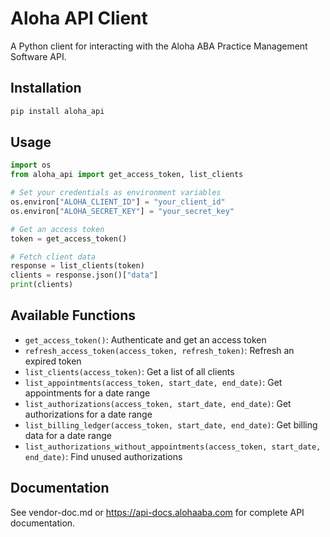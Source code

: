 # Aloha API Client

A Python client for interacting with the Aloha ABA Practice Management Software API.

## Installation

```bash
pip install aloha_api
```

## Usage

```python
import os
from aloha_api import get_access_token, list_clients

# Set your credentials as environment variables
os.environ["ALOHA_CLIENT_ID"] = "your_client_id"
os.environ["ALOHA_SECRET_KEY"] = "your_secret_key"

# Get an access token
token = get_access_token()

# Fetch client data
response = list_clients(token)
clients = response.json()["data"]
print(clients)
```

## Available Functions

- `get_access_token()`: Authenticate and get an access token
- `refresh_access_token(access_token, refresh_token)`: Refresh an expired token
- `list_clients(access_token)`: Get a list of all clients
- `list_appointments(access_token, start_date, end_date)`: Get appointments for a date range
- `list_authorizations(access_token, start_date, end_date)`: Get authorizations for a date range
- `list_billing_ledger(access_token, start_date, end_date)`: Get billing data for a date range
- `list_authorizations_without_appointments(access_token, start_date, end_date)`: Find unused authorizations

## Documentation

See vendor-doc.md or https://api-docs.alohaaba.com for complete API documentation.
